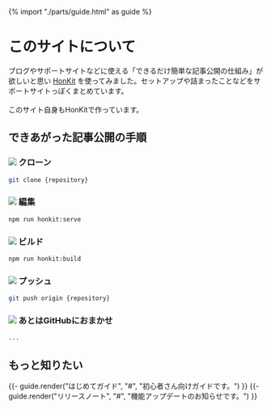 {% import "./parts/guide.html" as guide %}

# このサイトについて

ブログやサポートサイトなどに使える「できるだけ簡単な記事公開の仕組み」が欲しいと思い [HonKit](https://honkit.netlify.app/setup.html) を使ってみました。セットアップや詰まったことなどをサポートサイトっぽくまとめています。
<br><br>
このサイト自身もHonKitで作っています。

## できあがった記事公開の手順

### ![](https://icongr.am/octicons/fold-down.svg?size=32&color=currentColor) クローン

```sh
git clone {repository}
```

### ![](https://icongr.am/feather/edit-2.svg?size=32&color=currentColor) 編集

```sh
npm run honkit:serve
```

### ![](https://icongr.am/octicons/package.svg?size=32&color=currentColor) ビルド

```sh
npm run honkit:build
```

### ![](https://icongr.am/octicons/fold-up.svg?size=32&color=currentColor) プッシュ

```sh
git push origin {repository}
```

### ![](https://icongr.am/feather/github.svg?size=32&color=currentColor) あとはGitHubにおまかせ

```sh
...
```

## もっと知りたい

<div class="grid grid-cols-2 gap-8">
  {{- guide.render("はじめてガイド", "#", "初心者さん向けガイドです。") }}
  {{- guide.render("リリースノート", "#", "機能アップデートのお知らせです。") }}
</div>
